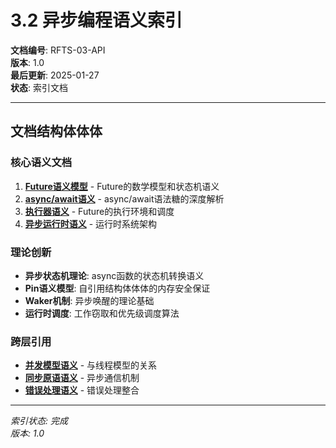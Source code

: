 ﻿# 3.2 异步编程语义索引

**文档编号**: RFTS-03-API  
**版本**: 1.0  
**最后更新**: 2025-01-27  
**状态**: 索引文档

---

## 文档结构体体体

### 核心语义文档

1. **[Future语义模型](./01_future_semantics.md)** - Future的数学模型和状态机语义
2. **[async/await语义](./02_async_await_semantics.md)** - async/await语法糖的深度解析
3. **[执行器语义](./03_executor_semantics.md)** - Future的执行环境和调度
4. **[异步运行时语义](./04_async_runtime_semantics.md)** - 运行时系统架构

### 理论创新

- **异步状态机理论**: async函数的状态机转换语义
- **Pin语义模型**: 自引用结构体体体的内存安全保证
- **Waker机制**: 异步唤醒的理论基础
- **运行时调度**: 工作窃取和优先级调度算法

### 跨层引用

- **[并发模型语义](../01_concurrency_model_semantics)** - 与线程模型的关系
- **[同步原语语义](../04_synchronization_semantics)** - 异步通信机制
- **[错误处理语义](../../02_control_semantics/04_error_handling_semantics)** - 错误处理整合

---

*索引状态: 完成*  
*版本: 1.0*
